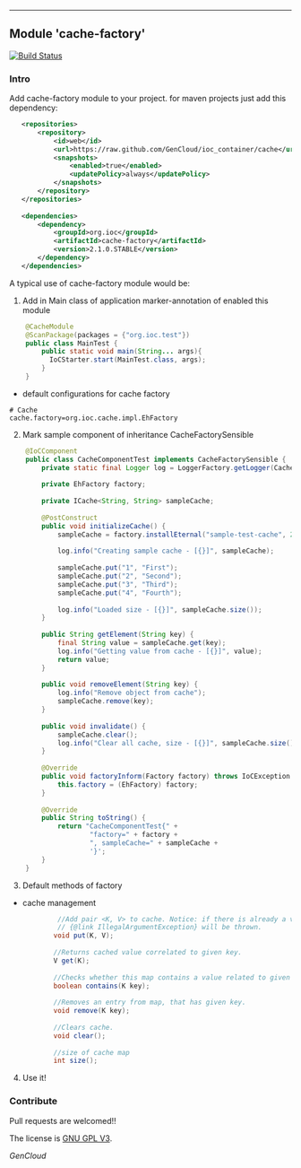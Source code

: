---

## Module 'cache-factory'
[![Build Status](https://travis-ci.org/GenCloud/ioc_container.svg?branch=master)](https://travis-ci.org/GenCloud/ioc_container)

### Intro
Add cache-factory module to your project. for maven projects just add this dependency:
```xml
   <repositories>
       <repository>
           <id>web</id>
           <url>https://raw.github.com/GenCloud/ioc_container/cache</url>
           <snapshots>
               <enabled>true</enabled>
               <updatePolicy>always</updatePolicy>
           </snapshots>
       </repository>
   </repositories>
    
   <dependencies>
       <dependency>
           <groupId>org.ioc</groupId>
           <artifactId>cache-factory</artifactId>
           <version>2.1.0.STABLE</version>
       </dependency>
   </dependencies>
```
    
A typical use of cache-factory module would be:
1) Add in Main class of application marker-annotation of enabled this module
```java
    @CacheModule
    @ScanPackage(packages = {"org.ioc.test"})
    public class MainTest {
        public static void main(String... args){
          IoCStarter.start(MainTest.class, args);
        }
    }
```
* default configurations for cache factory
```properties
# Cache
cache.factory=org.ioc.cache.impl.EhFactory
```

2) Mark sample component of inheritance CacheFactorySensible
```java
    @IoCComponent
    public class CacheComponentTest implements CacheFactorySensible {
        private static final Logger log = LoggerFactory.getLogger(CacheComponentTest.class);
    
        private EhFactory factory;
    
        private ICache<String, String> sampleCache;
    
        @PostConstruct
        public void initializeCache() {
            sampleCache = factory.installEternal("sample-test-cache", 200);
    
            log.info("Creating sample cache - [{}]", sampleCache);
    
            sampleCache.put("1", "First");
            sampleCache.put("2", "Second");
            sampleCache.put("3", "Third");
            sampleCache.put("4", "Fourth");
    
            log.info("Loaded size - [{}]", sampleCache.size());
        }
    
        public String getElement(String key) {
            final String value = sampleCache.get(key);
            log.info("Getting value from cache - [{}]", value);
            return value;
        }
    
        public void removeElement(String key) {
            log.info("Remove object from cache");
            sampleCache.remove(key);
        }
    
        public void invalidate() {
            sampleCache.clear();
            log.info("Clear all cache, size - [{}]", sampleCache.size());
        }
    
        @Override
        public void factoryInform(Factory factory) throws IoCException {
            this.factory = (EhFactory) factory;
        }
    
        @Override
        public String toString() {
            return "CacheComponentTest{" +
                    "factory=" + factory +
                    ", sampleCache=" + sampleCache +
                    '}';
        }
    }
```
3) Default methods of factory
- cache management
```java
            //Add pair <K, V> to cache. Notice: if there is already a value with given id in map,
            // {@link IllegalArgumentException} will be thrown.
           void put(K, V);
       
           //Returns cached value correlated to given key.
           V get(K);
       
           //Checks whether this map contains a value related to given key.
           boolean contains(K key);
       
           //Removes an entry from map, that has given key.
           void remove(K key);
       
           //Clears cache.
           void clear();
       
           //size of cache map
           int size();
```
    
4) Use it!

### Contribute
Pull requests are welcomed!!

The license is [GNU GPL V3](https://www.gnu.org/licenses/gpl-3.0.html/).

_GenCloud_

